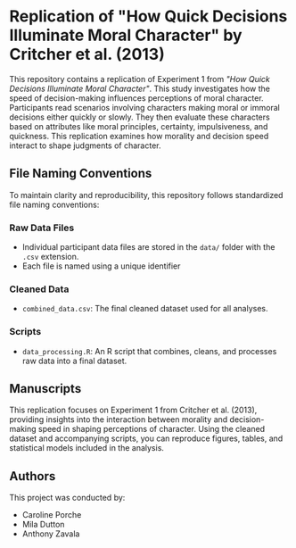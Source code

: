 # Replication of "How Quick Decisions Illuminate Moral Character" by Critcher et al. (2013)

This repository contains a replication of Experiment 1 from *"How Quick Decisions Illuminate Moral Character"*. This study investigates how the speed of decision-making influences perceptions of moral character. Participants read scenarios involving characters making moral or immoral decisions either quickly or slowly. They then evaluate these characters based on attributes like moral principles, certainty, impulsiveness, and quickness. This replication examines how morality and decision speed interact to shape judgments of character.

## File Naming Conventions

To maintain clarity and reproducibility, this repository follows standardized file naming conventions:

### Raw Data Files

- Individual participant data files are stored in the `data/` folder with the `.csv` extension.
- Each file is named using a unique identifier 

### Cleaned Data

- `combined_data.csv`: The final cleaned dataset used for all analyses.

### Scripts

- `data_processing.R`: An R script that combines, cleans, and processes raw data into a final dataset.


## Manuscripts

This replication focuses on Experiment 1 from Critcher et al. (2013), providing insights into the interaction between morality and decision-making speed in shaping perceptions of character. Using the cleaned dataset and accompanying scripts, you can reproduce figures, tables, and statistical models included in the analysis.

## Authors

This project was conducted by:

- Caroline Porche  
- Mila Dutton  
- Anthony Zavala  


